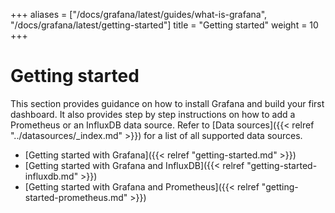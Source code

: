 +++
aliases = ["/docs/grafana/latest/guides/what-is-grafana", "/docs/grafana/latest/getting-started"]
title = "Getting started"
weight = 10
+++

# Getting started

This section provides guidance on how to install Grafana and build your first dashboard. It also provides step by step instructions on how to add a Prometheus or an InfluxDB data source. Refer to [Data sources]({{< relref "../datasources/_index.md" >}}) for a list of all supported data sources.

- [Getting started with Grafana]({{< relref "getting-started.md" >}})
- [Getting started with Grafana and InfluxDB]({{< relref "getting-started-influxdb.md" >}})
- [Getting started with Grafana and Prometheus]({{< relref "getting-started-prometheus.md" >}})

